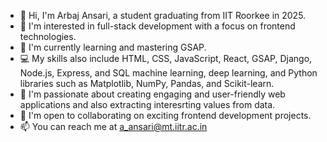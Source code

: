 - 👋 Hi, I'm Arbaj Ansari, a student graduating from IIT Roorkee in 2025.
- 👀 I'm interested in full-stack development with a focus on frontend technologies.
- 🌱 I'm currently learning and mastering GSAP.
- 💻 My skills also include HTML, CSS, JavaScript, React, GSAP, Django, Node.js, Express, and SQL machine learning, deep learning, and Python libraries such as Matplotlib, NumPy, Pandas, and Scikit-learn.
- 🚀 I'm passionate about creating engaging and user-friendly web applications and also extracting interesrting values from data.
- 💞️ I'm open to collaborating on exciting frontend development projects.
- 📫 You can reach me at a_ansari@mt.iitr.ac.in

